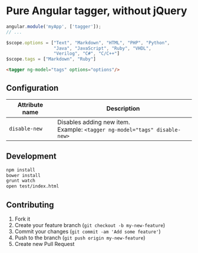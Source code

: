 # Pure Angular tagger, without jQuery

```js
angular.module('myApp', ['tagger']);
// ...

$scope.options = ["Text", "Markdown", "HTML", "PHP", "Python",
                  "Java", "JavaScript", "Ruby", "VHDL",
                  "Verilog", "C#", "C/C++"]
$scope.tags = ["Markdown", "Ruby"]
```


```html
<tagger ng-model="tags" options="options"/>
```

## Configuration


Attribute name  | Description
            ----|---
`disable-new`   | Disables adding new item. <br/> Example: `<tagger ng-model="tags" disable-new>`


## Development

```bash
npm install
bower install
grunt watch
open test/index.html
```

## Contributing

1. Fork it
2. Create your feature branch (`git checkout -b my-new-feature`)
3. Commit your changes (`git commit -am 'Add some feature'`)
4. Push to the branch (`git push origin my-new-feature`)
5. Create new Pull Request

